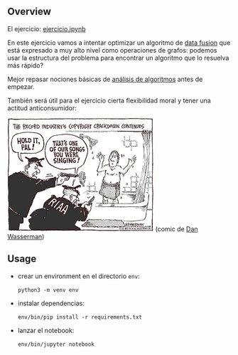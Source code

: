## Overview

El ejercicio: [ejercicio.ipynb](ejercicio.ipynb)

En este ejercicio vamos a intentar optimizar un algoritmo de [data fusion](https://en.wikipedia.org/wiki/Data_fusion) que está expresado a muy alto nivel como operaciones de grafos: podemos usar la estructura del problema para encontrar un algoritmo que lo resuelva más rápido?

Mejor repasar nociones básicas de [análisis de algoritmos](https://en.wikipedia.org/wiki/Big_O_notation) antes de empezar.

También será útil para el ejercicio cierta flexibilidad moral y tener una actitud anticonsumidor:

![riaa](dan-wasserman-riaa.gif)
(comic de [Dan Wasserman](https://en.wikipedia.org/wiki/Dan_Wasserman))

## Usage

* crear un environment en el directorio `env`:
  ```
  python3 -m venv env
  ```
* instalar dependencias:
  ```
  env/bin/pip install -r requirements.txt
  ```
* lanzar el notebook:
  ```
  env/bin/jupyter notebook
  ```
